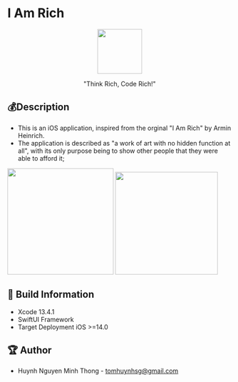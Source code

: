 # I Am Rich

<p align="center">
  <img width="100" src="https://i.imgur.com/2ac0nyj.png">
</p>

<p align="center">"Think Rich, Code Rich!"</p>

## 💰Description

- This is an iOS application, inspired from the orginal "I Am Rich" by Armin Heinrich.
- The application is described as "a work of art with no hidden function at all", with its only purpose being to show other people that they were able to afford it;

<img src="https://i.imgur.com/BwVnH5T.png" width="238" > <img src="https://i.imgur.com/M4SSKRV.png" width="230" >

## 🔧 Build Information
- Xcode 13.4.1
- SwiftUI Framework
- Target Deployment iOS >=14.0

## 🏆 Author
- Huynh Nguyen Minh Thong - tomhuynhsg@gmail.com
